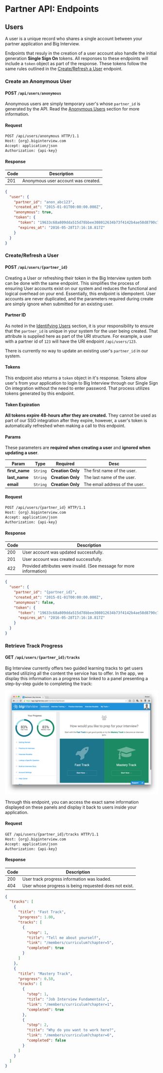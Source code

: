 # Partner API: Endpoints

## Users

A user is a unique record who shares a single account between your partner
application and Big Interview.

Endpoints that resuly in the creation of a user account also handle the initial
generation **Single Sign On** tokens. All responses to these endpoints will
include a `token` object as part of the response. These tokens follow the same
rules outlined in the [Create/Refresh a User][user-create] endpoint.

### Create an Anonymous User

<h4 class="request-type">
  <span class="label post">POST</span>
  <code>/api/users/anonymous</code>
</h4>

Anonymous users are simply temporary user's whose `partner_id` is generated by
the API. Read the [Anonymous Users][anon] section for more information.

#### Request

```http
POST /api/users/anonymous HTTP/1.1
Host: {org}.biginterview.com
Accept: application/json
Authorization: {api-key}
```

#### Response

| Code | Description |
|------|-------------|
| 201  | Anonymous user account was created. |

```json
{
  "user": {
    "partner_id": "anon_abc123",
    "created_at": "2015-01-01T00:00:00.000Z",
    "anonymous": true,
    "token": {
      "token": "19633c68a809dda515d78bbee308012634b73f4142b4ae58d8790c7094c66417",
      "expires_at": "2016-05-28T17:16:18.817Z"
    }
  }
}
```

### Create/Refresh a User

<h4 class="request-type">
  <span class="label post">POST</span>
  <code>/api/users/{partner_id}</code>
</h4>

Creating a User or refreshing their token in the Big Interview system both
can be done with the same endpoint. This simplifies the process of ensuring User
accounts exist on our system and reduces the functional and logical overhead on
your end. Essentially, this endpoint is idempotent. User accounts are never
duplicated, and the parameters required during create are simply ignore when
submitted for an existing user.

#### Partner ID

As noted in the [Identifying Users][user-id] section, it is your responsibility
to ensure that the `partner_id` is unique in your system for the user being
created. That attribute is supplied here as part of the URI structure. For
example, a user with a partner id of `123` will have the URI endpoint
`/api/users/123`.

There is currently no way to update an existing user's `partner_id` in our
system.

#### Tokens

This endpoint also returns a `token` object in it's response. Tokens allow
user's from your application to login to Big Interview through our Single Sign
On integration without the need to enter password. That process utilizes
tokens generated by this endpoint.

#### Token Expiration

**All tokens expire 48-hours after they are created.** They cannot be used as
part of our SSO integration after they expire, however, a user's token is
automatically refreshed when making a call to this endpoint.

#### Params

<div class="alert alert-info">
  These parameters are <strong>required when creating a user</strong> and
  <strong>ignored when updating a user</strong>.
</div>

| Param | Type | Required | Desc |
|-------|------|----------|------|
| **first_name** | `String` | **Creation Only** | The first name of the user. |
| **last_name** | `String` | **Creation Only** | The last name of the user. |
| **email** | `String` | **Creation Only** | The email address of the user. |

#### Request

```http
POST /api/users/{partner_id} HTTP/1.1
Host: {org}.biginterview.com
Accept: application/json
Authorization: {api-key}
```

#### Response

| Code | Description |
|------|-------------|
| 200 | User account was updated successfully. |
| 201 | User account was created successfully. |
| 422 | Provided attributes were invalid. (See message for more information) |

```json
{
  "user": {
    "partner_id": "{partner_id}",
    "created_at": "2015-01-01T00:00:00.000Z",
    "anonymous": false,
    "token": {
      "token": "19633c68a809dda515d78bbee308012634b73f4142b4ae58d8790c7094c66417",
      "expires_at": "2016-05-28T17:16:18.817Z"
    }
  }
}
```

### Retrieve Track Progress

<h4 class="request-type">
  <span class="label get">GET</span>
  <code>/api/users/{partner_id}/tracks</code>
</h4>

Big Interview currently offers two guided learning tracks to get users started
utilizing all the content the service has to offer. In the app, we display this
information as a progress bar linked to a panel presenting a step-by-step guide
to completing the track:

![App Tracks](/assets/images/api/app_tracks.png)

Through this endpoint, you can access the exact same information displayed on
these panels and display it back to users inside your application.

#### Request

```http
GET /api/users/{partner_id}/tracks HTTP/1.1
Host: {org}.biginterview.com
Accept: application/json
Authorization: {api-key}
```

#### Response

| Code | Description |
|------|-------------|
| 200 | User track progress information was loaded. |
| 404 | User whose progress is being requested does not exist. |

```json
{
  "tracks": [
    {
      "title": "Fast Track",
      "progress": 1.00,
      "tracks": [
        {
          "step": 1,
          "title": "Tell me about yourself",
          "link": "/members/curriculum?chapter=5",
          "completed": true
        }
      ]
    },
    {
      "title": "Mastery Track",
      "progress": 0.50,
      "tracks": [
        {
          "step": 1,
          "title": "Job Interview Fundamentals",
          "link": "/members/curriculum?chapter=1",
          "completed": true
        },
        {
          "step": 2,
          "title": "Why do you want to work here?",
          "link": "/members/curriculum?chapter=6",
          "completed": false
        }
      ]
    }
  ]
}
```

[anon]: #anonymous-users
[user-id]: #user-id
[user-create]: #create-refresh-a-user
